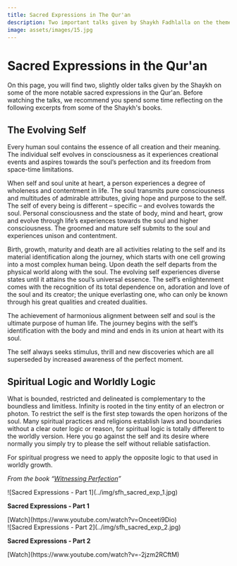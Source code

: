 ```yaml
---
title: Sacred Expressions in The Qur'an
description: Two important talks given by Shaykh Fadhlalla on the theme of Sacred Expressions in The Qur'an.
image: assets/images/15.jpg
---
```


# Sacred Expressions in the Qur'an

On this page, you will find two, slightly older talks given by the Shaykh on some of the more notable sacred expressions in the Qur'an. Before watching the talks, we recommend you spend some time reflecting on the following excerpts from some of the Shaykh's books.

## The Evolving Self    

Every human soul contains the essence of all creation and their meaning. The individual self evolves in consciousness as it experiences creational events and aspires towards the soul’s perfection and its freedom from space-time limitations.  

When self and soul unite at heart, a person experiences a degree of wholeness and contentment in life. The soul transmits pure consciousness and multitudes of admirable attributes, giving hope and purpose to the self. The self of every being is different – specific – and evolves towards the soul. Personal consciousness and the state of body, mind and heart, grow and evolve through life’s experiences towards the soul and higher consciousness. The groomed and mature self submits to the soul and experiences unison and contentment.     

Birth, growth, maturity and death are all activities relating to the self and its material identification along the journey, which starts with one cell growing into a most complex human being. Upon death the self departs from the physical world along with the soul. The evolving self experiences diverse states until it attains the soul’s universal essence. The self’s enlightenment comes with the recognition of its total dependence on, adoration and love of the soul and its creator; the unique everlasting one, who can only be known through his great qualities and created dualities.  

The achievement of harmonious alignment between self and soul is the ultimate purpose of human life. The journey begins with the self’s identification with the body and mind and ends in its union at heart with its soul.  

The self always seeks stimulus, thrill and new discoveries which are all superseded by increased awareness of the perfect moment.

## Spiritual Logic and Worldly Logic  

What is bounded, restricted and delineated is complementary to the boundless and limitless. Infinity is rooted in the tiny entity of an electron or photon. To restrict the self is the first step towards the open horizons of the soul. Many spiritual practices and religions establish laws and boundaries without a clear outer logic or reason, for spiritual logic is totally different to the worldly version. Here you go against the self and its desire where normally you simply try to please the self without reliable satisfaction.  

For spiritual progress we need to apply the opposite logic to that used in worldly growth.  

_From the book “[Witnessing Perfection](../../../books/sufism/witnessing-perfection)”_


<div markdown="1" class="card video sidebar center gemoji center-content">

<div markdown="2" class="video-image">
![Sacred Expressions - Part 1](../img/sfh_sacred_exp_1.jpg)
</div>

**Sacred Expressions - Part 1**

<div markdown="3" class="video-link">
[Watch](https://www.youtube.com/watch?v=Onceeti9Dio)
</div>

</div>

<div markdown="1" class="card video sidebar center gemoji center-content">

<div markdown="2" class="video-image">
![Sacred Expressions - Part 2](../img/sfh_sacred_exp_2.jpg)
</div>

**Sacred Expressions - Part 2**

<div markdown="3" class="video-link">
[Watch](https://www.youtube.com/watch?v=-2jzm2RCftM)
</div>

</div>